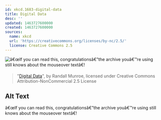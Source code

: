 ```yaml
---
id: xkcd.1683-digital-data
title: Digital Data
desc: ''
updated: 1463727600000
created: 1463727600000
sources:
  name: xkcd
  url: 'https://creativecommons.org/licenses/by-nc/2.5/'
  license: Creative Commons 2.5
---
```

![â€œIf you can read this, congratulationsâ€”the archive youâ€™re using still knows about the mouseover textâ€!](https://imgs.xkcd.com/comics/digital_data.png)
> "[Digital Data](https://xkcd.com/1683/)", by Randall Munroe, licensed under Creative Commons Attribution-NonCommercial 2.5 License

## Alt Text
â€œIf you can read this, congratulationsâ€”the archive youâ€™re using still knows about the mouseover textâ€!
